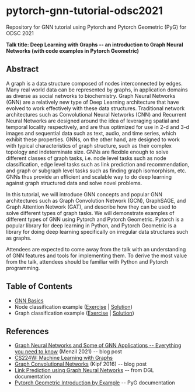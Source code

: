 # pytorch-gnn-tutorial-odsc2021

Repository for GNN tutorial using Pytorch and Pytorch Geometric (PyG) for ODSC 2021

**Talk title: Deep Learning with Graphs -- an introduction to Graph Neural Networks (with code examples in Pytorch Geometric)**

## Abstract

A graph is a data structure composed of nodes interconnected by edges. Many real world data can be represented by graphs, in application domains as diverse as social networks to  biochemistry. Graph Neural Networks (GNN) are a relatively new type of Deep Learning architecture that have evolved to work effectively with these data structures. Traditional network architectures such as Convolutional Neural Networks (CNN) and Recurrent Neural Networks are designed around the idea of leveraging spatial and temporal locality respectively, and are thus optimized for use in 2-d and 3-d images and sequential data such as text, audio, and time series, which exhibit these properties. GNNs, on the other hand, are designed to work with typical characteristics of graph structure, such as their complex topology and indeterminate size. GNNs are flexible enough to solve different classes of graph tasks, i.e. node level tasks such as node classification, edge level tasks such as link prediction and recommendation, and graph or subgraph level tasks such as finding graph isomorphism, etc. GNNs thus provide an efficient and scalable way to do deep learning against graph structured data and solve novel problems.

In this tutorial, we will introduce GNN concepts and popular GNN architectures such as Graph Convolution Network (GCN), GraphSAGE, and Graph Attention Network (GAT), and describe how they can be used to solve different types of graph tasks. We will demonstrate examples of different types of GNN using Pytorch and Pytorch Geometric. Pytorch is a popular library for deep learning in Python, and Pytorch Geometric is a library for doing deep learning specifically on irregular data structures such as graphs.

Attendees are expected to come away from the talk with an understanding of GNN features and tools for implementing them. To derive the most value from the talk, attendees should be familiar with Python and Pytorch programming.

## Table of Contents

* [GNN Basics](01-gnn-basics.md)
* Node classification example ([Exercise](02x-node-classification.ipynb) | [Solution](02-node-classification.ipynb))
* Graph classification example ([Exercise](03x-graph-classification.ipynb) | [Solution](03-graph-classification.ipynb))

## References

* [Graph Neural Networks and Some of GNN Applications -- Everything you need to know](https://neptune.ai/blog/graph-neural-network-and-some-of-gnn-applications) (Menzil 2021) -- blog post
* [CS224W: Machine Learning with Graphs](http://web.stanford.edu/class/cs224w/)
* [Graph Convolutional Networks](https://tkipf.github.io/graph-convolutional-networks/) (Kipf 2016) -- blog post
* [Link Prediction using Graph Neural Networks](https://docs.dgl.ai/tutorials/blitz/4_link_predict.html) -- from DGL documentation
* [Pytorch Geometric Introduction by Example](https://pytorch-geometric.readthedocs.io/en/latest/notes/introduction.html) -- PyG documentation
